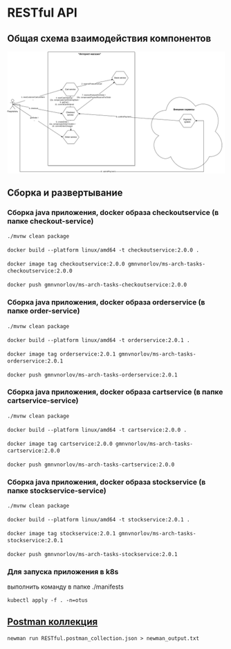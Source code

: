 # RESTful API

## Общая схема взаимодействия компонентов

![Общая схема взаимодействия компонентов](SAGA.drawio.png)

## Сборка и развертывание

### Сборка java приложения, docker образа checkoutservice (в папке checkout-service)

```
./mvnw clean package

docker build --platform linux/amd64 -t checkoutservice:2.0.0 .

docker image tag checkoutservice:2.0.0 gmnvnorlov/ms-arch-tasks-checkoutservice:2.0.0

docker push gmnvnorlov/ms-arch-tasks-checkoutservice:2.0.0
```

### Сборка java приложения, docker образа orderservice (в папке order-service)

```
./mvnw clean package

docker build --platform linux/amd64 -t orderservice:2.0.1 .

docker image tag orderservice:2.0.1 gmnvnorlov/ms-arch-tasks-orderservice:2.0.1

docker push gmnvnorlov/ms-arch-tasks-orderservice:2.0.1
```

### Сборка java приложения, docker образа cartservice (в папке cartservice-service)

```
./mvnw clean package

docker build --platform linux/amd64 -t cartservice:2.0.0 .

docker image tag cartservice:2.0.0 gmnvnorlov/ms-arch-tasks-cartservice:2.0.0

docker push gmnvnorlov/ms-arch-tasks-cartservice:2.0.0
```

### Сборка java приложения, docker образа stockservice (в папке stockservice-service)

```
./mvnw clean package

docker build --platform linux/amd64 -t stockservice:2.0.1 .

docker image tag stockservice:2.0.1 gmnvnorlov/ms-arch-tasks-stockservice:2.0.1

docker push gmnvnorlov/ms-arch-tasks-stockservice:2.0.1
```

### Для запуска приложения в k8s
выполнить команду в папке ./manifests
```
kubectl apply -f . -n=otus
```

## [Postman коллекция](postman)
```
newman run RESTful.postman_collection.json > newman_output.txt
```